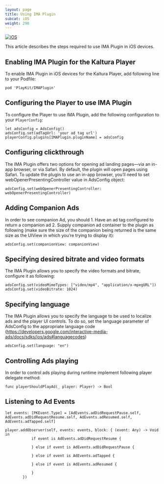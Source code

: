 ```yaml
---
layout: page
title: Using IMA Plugin
subcat: iOS
weight: 290
---
```


[![iOS](https://img.shields.io/badge/iOS-Supported-green.svg)](https://github.com/kaltura/player-sdk-native-ios) 

This article describes the steps required to use IMA Plugin in iOS devices.

## Enabling IMA Plugin for the Kaltura Player  

To enable IMA Plugin in iOS devices for the Kaltura Player, add following line to your Podfile:

```
pod 'PlayKit/IMAPlugin'
```

## Configuring the Player to use IMA Plugin  

To configure the Player to use IMA Plugin, add the following configuration to your `PlayerConfig`:

```
let adsConfig = AdsConfig()
adsConfig.set(adTagUrl: 'your ad tag url')
playerConfig.plugins[IMAPlugin.pluginName] = adsConfig
```

## Configuring clickthrough 

The IMA Plugin offers two options for opening ad landing pages—via an in-app browser, or via Safari. By default, the plugin will open pages using Safari. To update the plugin to use an in-app browser, you’ll need to set webOpenerPresentingController value in AdsConfig object:

```
adsConfig.set(webOpenerPresentingController: webOpenerPresentingController)
```

## Adding Companion Ads

In order to see companion Ad, you should 
	1. Have an ad tag configured to return a companion ad
	2. Supply companion ad container to the plugin as following (make sure the size of the companion being returned is the same size as the UIView in which you’re trying to display it):

```
adsConfig.set(companionView: companionView)
```

## Specifying desired bitrate and video formats

The IMA Plugin allows you to specify the video formats and bitrate, configure it as following:

```
adsConfig.set(videoMimeTypes: ["video/mp4", "application/x-mpegURL"])
adsConfig.set(videoBitrate: 1024)
```

## Specifying language

The IMA Plugin allows you to specify the language to be used to localize ads and the player UI controls. To do so, set the language parameter of AdsConfig to the appropriate language code (https://developers.google.com/interactive-media-ads/docs/sdks/ios/ads#languagecodes)

```
adsConfig.set(language: "en")
```

## Controlling Ads playing

In order to control ads playing during runtime implement following player delegate method:  

```
func playerShouldPlayAd(_ player: Player) -> Bool
```

## Listening to Ad Events  

```
let events: [PKEvent.Type] = [AdEvents.adDidRequestPause.self, AdEvents.adDidRequestResume.self, AdEvents.adResumed.self, AdEvents.adTapped.self]

player.addObserver(self, events: events, block: { (event: Any) -> Void in
            if event is AdEvents.adDidRequestResume {
  
            } else if event is AdEvents.adDidRequestPause {
 
            } else if event is AdEvents.adTapped {

            } else if event is AdEvents.adResumed {
  
            }
        })
```


